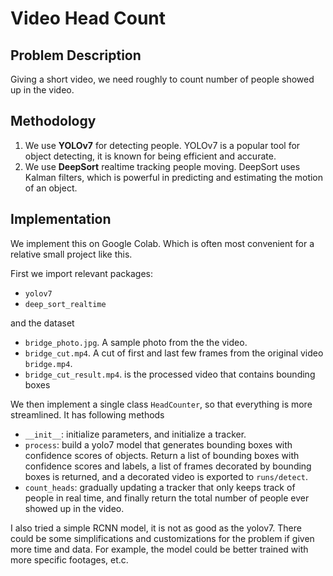 # Video Head Count

## Problem Description

Giving a short video, we need roughly to count number of people showed up in the video.

## Methodology
1. We use **YOLOv7** for detecting people. YOLOv7 is a popular tool for object detecting, it is known for being efficient and accurate.
2. We use **DeepSort** realtime tracking people moving. DeepSort uses Kalman filters, which is powerful in predicting and estimating the motion of an object.

## Implementation

We implement this on Google Colab. Which is often most convenient for a relative small project like this.

First we import relevant packages:
- `yolov7`
- `deep_sort_realtime`

and the dataset
- `bridge_photo.jpg`. A sample photo from the the video.
- `bridge_cut.mp4`. A cut of first and last few frames from the original video `bridge.mp4`.
- `bridge_cut_result.mp4`. is the processed video that contains bounding boxes

We then implement a single class `HeadCounter`, so that everything is more streamlined. It has following methods
- `__init__`: initialize parameters, and initialize a tracker.
- `process`: build a yolo7 model that generates bounding boxes with confidence scores of objects. Return a list of bounding boxes with confidence scores and labels, a list of frames decorated by bounding boxes is returned, and a decorated video is exported to `runs/detect`.
- `count_heads`: gradually updating a tracker that only keeps track of people in real time, and finally return the total number of people ever showed up in the video.

I also tried a simple RCNN model, it is not as good as the yolov7. There could be some simplifications and customizations for the problem if given more time and data. For example, the model could be better trained with more specific footages, et.c.
